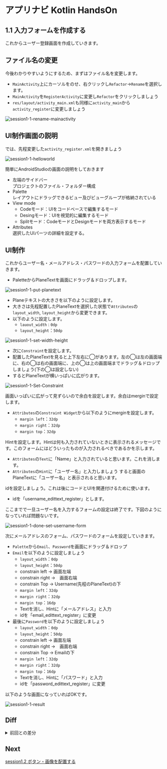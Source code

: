 # アプリナビ Kotlin HandsOn

## 1.1 入力フォームを作成する

これからユーザー登録画面を作成していきます。

## ファイル名の変更

今後わかりやすいようにするため、まずはファイル名を変更します。

- `MainActivity`上にカーソルをのせ、右クリックし`Refactor`→`Rename`を選択します。
- `MainActivity`を`RegisterActivity`に変更し`Refactor`をクリックしましょう
- `res/layout/activity_main.xml`も同様に`activity_main`から`activity_register`に変更しましょう

![session1-1-rename-mainactivity](https://user-images.githubusercontent.com/57338033/156504019-db0913b0-2174-4c5d-adb2-9742651fc47e.png)

## UI制作画面の説明

では、先程変更した`activity_register.xml`を開きましょう

![session1-1-helloworld](https://user-images.githubusercontent.com/57338033/156507290-de907a28-ed9f-444c-b81f-84324778ab59.png)

簡単にAndroidStudioの画面の説明をしておきます
- 左端のサイドバー<br>
プロジェクトのファイル・フォルダー構成
- Palette<br>
レイアウトにドラッグできるビュー及びビューグループが格納されている
- View mode<br>
  - Codeモード：UIをコードベースで編集するモード
  - Desingモード：UIを視覚的に編集するモード
  - Splitモード：CodeモードとDesignモードを両方表示するモード
 - Attributes <br>
 選択したUIパーツの詳細を設定する。

## UI制作

これからユーザー名・メールアドレス・パスワードの入力フォームを配置していきます。
 - PaletteからPlaneTextを画面にドラッグ＆ドロップします。
 
 ![session1-1-put-planetext](https://user-images.githubusercontent.com/57338033/156542377-ddd91435-1dce-4d6c-af42-188766603172.png)

 - Planeテキストの大きさを以下のように設定します。
 - 大きさは先程配置したPlaneTextを選択した状態で`Attributes`の`layout_width`, `layout_height`から変更できます。
 - 以下のように設定します。
   - `lauout_width` : `0dp`
   - `layout_height`：`50dp`

![session1-1-set-width-height](https://user-images.githubusercontent.com/57338033/156543586-dab474a8-104e-4bb0-94d3-b8f6b85a0c7b.png)

- 次に`Constraint`を設定します。
- 配置したPlaneTextを見ると上下左右に◯があります。左の◯は左の画面端に、右の◯は右の画面端に、上の◯は上の画面端までドラッグ＆ドロップしましょう(下の◯は設定しない)
- するとPlaneTextが横いっぱいに広がります。

![session1-1-Set-Constraint](https://user-images.githubusercontent.com/57338033/156557363-ed873e4f-1d22-4d1a-aa3d-18fb255b1891.png)

画面いっぱいに広がって見ずらいので余白を設定します。余白はmerginで設定します。
- `Attributes`の`Constraint Widget`から以下のようにmerginを設定します。
  - `margin left`：`32dp`
  - `margin right`：`32dp`
  - `margin top`：`32dp`

Hintを設定します。Hintは何も入力されていないときに表示されるメッセージです。このフォームにはどういったものが入力されるべきであるかを示します。
- `Attributes`の`Text`に「Name」と入力されていると思います。これを消します。
- `Attributes`の`Hint`に「ユーザー名」と入力しましょう
すると画面のPlaneTextに「ユーザー名」と表示されると思います。

idを設定しましょう。これは後にコードとUIを関連付けるために使います。
- idを「username_edittext_register」とします。<br>

ここまでで一旦ユーザー名を入力するフォームの設定は終了です。下図のようになっていれば問題ないです。

![session1-1-done-set-username-form](https://user-images.githubusercontent.com/57338033/156560816-44de6c78-c313-416c-8c4a-32466da7c7f6.png)

次にメールアドレスのフォーム、パスワードのフォームを設定していきます。
- `Palette`から`Email`、`Password`を画面にドラッグ＆ドロップ
- `Email`を以下のように設定しましょう
  - `layout_width`：`0dp`
  - `layout_height`：`50dp`
  - constrain left → 画面左端
  - constrain right →　画面右端
  - constrain Top → Username(先程のPlaneText)の下
  - `margin left`：`32dp`
  - `margin right`：`32dp`
  - `margin top`：`16dp`
  - Textを消し、Hintに「メールアドレス」と入力
  - idを「email_edittext_register」に変更
- 最後に`Password`を以下のように設定しましょう
  - `layout_width`：`0dp`
  - `layout_height`：`50dp`
  - constrain left → 画面左端
  - constrain right →　画面右端
  - constrain Top → Emailの下
  - `margin left`：`32dp`
  - `margin right`：`32dp`
  - `margin top`：`16dp`
  - Textを消し、Hintに「パスワード」と入力
  - idを「password_edittext_register」に変更

以下のような画面になっていればOKです。

![session1-1-result](https://user-images.githubusercontent.com/57338033/156562495-dbf88cce-1250-4cbc-8fd1-0210ae8f232c.png)

## Diff

<details>
<summary>前回との差分</summary>
<a href="https://github.com/syota-kawaguchi/AppNavi_Kotlin_ChatApp_HandsOn/commit/891ba469f1756f41009004bede0bc72db1283a5c">diff</a>
</details>

## Next

[session1.2 ボタン・画像を配置する](https://github.com/syota-kawaguchi/AppNavi_Kotlin_ChatApp_HandsOn/tree/session1.2)
